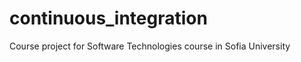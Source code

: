 continuous_integration
======================
Course project for Software Technologies course in Sofia University
